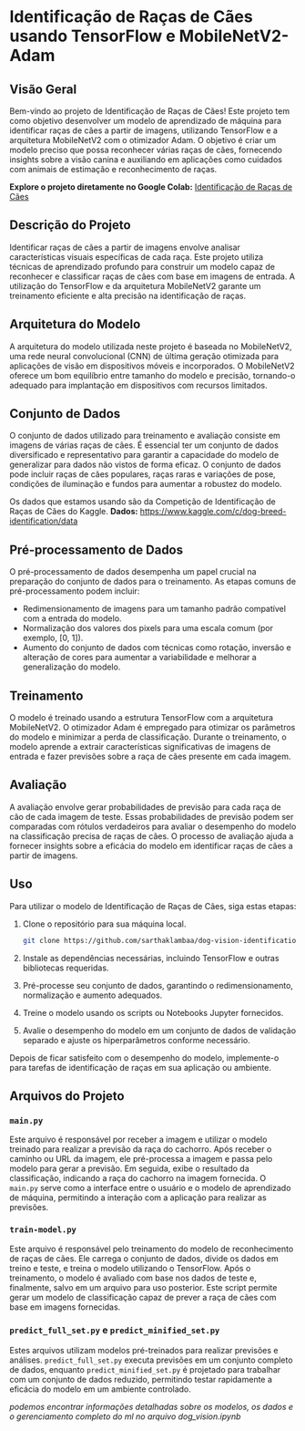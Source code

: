 # Identificação de Raças de Cães usando TensorFlow e MobileNetV2-Adam

## Visão Geral

Bem-vindo ao projeto de Identificação de Raças de Cães! Este projeto tem como objetivo desenvolver um modelo de aprendizado de máquina para identificar raças de cães a partir de imagens, utilizando TensorFlow e a arquitetura MobileNetV2 com o otimizador Adam. O objetivo é criar um modelo preciso que possa reconhecer várias raças de cães, fornecendo insights sobre a visão canina e auxiliando em aplicações como cuidados com animais de estimação e reconhecimento de raças.

**Explore o projeto diretamente no Google Colab:** [Identificação de Raças de Cães](https://colab.research.google.com/drive/1vI332JRfo66w7emKpQr9cutqkb9uBW8r?usp=sharing)

## Descrição do Projeto

Identificar raças de cães a partir de imagens envolve analisar características visuais específicas de cada raça. Este projeto utiliza técnicas de aprendizado profundo para construir um modelo capaz de reconhecer e classificar raças de cães com base em imagens de entrada. A utilização do TensorFlow e da arquitetura MobileNetV2 garante um treinamento eficiente e alta precisão na identificação de raças.

## Arquitetura do Modelo

A arquitetura do modelo utilizada neste projeto é baseada no MobileNetV2, uma rede neural convolucional (CNN) de última geração otimizada para aplicações de visão em dispositivos móveis e incorporados. O MobileNetV2 oferece um bom equilíbrio entre tamanho do modelo e precisão, tornando-o adequado para implantação em dispositivos com recursos limitados.

## Conjunto de Dados

O conjunto de dados utilizado para treinamento e avaliação consiste em imagens de várias raças de cães. É essencial ter um conjunto de dados diversificado e representativo para garantir a capacidade do modelo de generalizar para dados não vistos de forma eficaz. O conjunto de dados pode incluir raças de cães populares, raças raras e variações de pose, condições de iluminação e fundos para aumentar a robustez do modelo.

Os dados que estamos usando são da Competição de Identificação de Raças de Cães do Kaggle.
**Dados:** https://www.kaggle.com/c/dog-breed-identification/data

## Pré-processamento de Dados

O pré-processamento de dados desempenha um papel crucial na preparação do conjunto de dados para o treinamento. As etapas comuns de pré-processamento podem incluir:

- Redimensionamento de imagens para um tamanho padrão compatível com a entrada do modelo.
- Normalização dos valores dos pixels para uma escala comum (por exemplo, [0, 1]).
- Aumento do conjunto de dados com técnicas como rotação, inversão e alteração de cores para aumentar a variabilidade e melhorar a generalização do modelo.

## Treinamento

O modelo é treinado usando a estrutura TensorFlow com a arquitetura MobileNetV2. O otimizador Adam é empregado para otimizar os parâmetros do modelo e minimizar a perda de classificação. Durante o treinamento, o modelo aprende a extrair características significativas de imagens de entrada e fazer previsões sobre a raça de cães presente em cada imagem.

## Avaliação

A avaliação envolve gerar probabilidades de previsão para cada raça de cão de cada imagem de teste. Essas probabilidades de previsão podem ser comparadas com rótulos verdadeiros para avaliar o desempenho do modelo na classificação precisa de raças de cães. O processo de avaliação ajuda a fornecer insights sobre a eficácia do modelo em identificar raças de cães a partir de imagens.

## Uso

Para utilizar o modelo de Identificação de Raças de Cães, siga estas etapas:

1. Clone o repositório para sua máquina local.

   ```bash
   git clone https://github.com/sarthaklambaa/dog-vision-identification.git
   ```
2. Instale as dependências necessárias, incluindo TensorFlow e outras bibliotecas requeridas.
3. Pré-processe seu conjunto de dados, garantindo o redimensionamento, normalização e aumento adequados.
4. Treine o modelo usando os scripts ou Notebooks Jupyter fornecidos.
5. Avalie o desempenho do modelo em um conjunto de dados de validação separado e ajuste os hiperparâmetros conforme necessário.

Depois de ficar satisfeito com o desempenho do modelo, implemente-o para tarefas de identificação de raças em sua aplicação ou ambiente.

## Arquivos do Projeto

### `main.py`

Este arquivo é responsável por receber a imagem e utilizar o modelo treinado para realizar a previsão da raça do cachorro. Após receber o caminho ou URL da imagem, ele pré-processa a imagem e passa pelo modelo para gerar a previsão. Em seguida, exibe o resultado da classificação, indicando a raça do cachorro na imagem fornecida. O `main.py` serve como a interface entre o usuário e o modelo de aprendizado de máquina, permitindo a interação com a aplicação para realizar as previsões.

### `train-model.py`

Este arquivo é responsável pelo treinamento do modelo de reconhecimento de raças de cães. Ele carrega o conjunto de dados, divide os dados em treino e teste, e treina o modelo utilizando o TensorFlow. Após o treinamento, o modelo é avaliado com base nos dados de teste e, finalmente, salvo em um arquivo para uso posterior. Este script permite gerar um modelo de classificação capaz de prever a raça de cães com base em imagens fornecidas.

### `predict_full_set.py` e `predict_minified_set.py`

Estes arquivos utilizam modelos pré-treinados para realizar previsões e análises. `predict_full_set.py` executa previsões em um conjunto completo de dados, enquanto `predict_minified_set.py` é projetado para trabalhar com um conjunto de dados reduzido, permitindo testar rapidamente a eficácia do modelo em um ambiente controlado.

*podemos encontrar informações detalhadas sobre os modelos, os dados e o gerenciamento completo do ml no arquivo dog_vision.ipynb*
